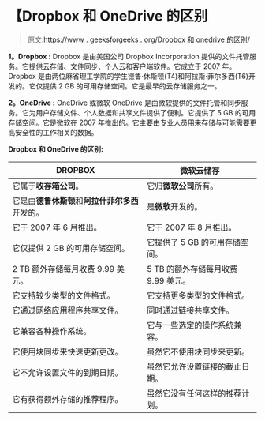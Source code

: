 # 【Dropbox 和 OneDrive 的区别

> 原文:[https://www . geeksforgeeks . org/Dropbox 和 onedrive 的区别/](https://www.geeksforgeeks.org/difference-between-dropbox-and-onedrive/)

**1。Dropbox :**
Dropbox 是由美国公司 Dropbox Incorporation 提供的文件托管服务。它提供云存储、文件同步、个人云和客户端软件。它成立于 2007 年。Dropbox 是由两位麻省理工学院的学生德鲁·休斯顿(T4)和阿拉斯·菲尔多西(T6)开发的。它仅提供 2 GB 的可用存储空间。它是最早的云存储服务之一。

**2。OneDrive :**
OneDrive 或微软 OneDrive 是由微软提供的文件托管和同步服务。它为用户存储文件、个人数据和共享文件提供了便利。它提供了 5 GB 的可用存储空间。它是微软在 2007 年推出的。它主要由专业人员用来存储与可能需要更高安全性的工作相关的数据。

**Dropbox 和 OneDrive 的区别:**

<center>

| DROPBOX | 微软云储存 |
| --- | --- |
| 它属于**收存箱公司**。 | 它归**微软公司**所有。 |
| 它是由**德鲁休斯顿**和**阿拉什菲尔多西**开发的。 | 是**微软**开发的。 |
| 它于 2007 年 6 月推出。 | 它于 2007 年 8 月推出。 |
| 它仅提供 2 GB 的可用存储空间。 | 它提供了 5 GB 的可用存储空间。 |
| 2 TB 额外存储每月收费 9.99 美元。 | 5 TB 的额外存储每月收费 9.99 美元。 |
| 它支持较少类型的文件格式。 | 它支持更多类型的文件格式。 |
| 它通过网络应用程序共享文件。 | 同时通过链接共享文件。 |
| 它兼容各种操作系统。 | 它与一些选定的操作系统兼容。 |
| 它使用块同步来快速更新更改。 | 虽然它不使用块同步来更新。 |
| 它不允许设置文件的到期日期。 | 虽然它允许设置链接的截止日期。 |
| 它有获得额外存储的推荐程序。 | 虽然它没有任何这样的推荐计划。 |

</center>